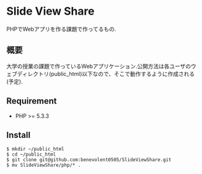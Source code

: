 Slide View Share
===

PHPでWebアプリを作る課題で作ってるもの.

## 概要
大学の授業の課題で作っているWebアプリケーション.公開方法は各ユーザのウェブディレクトリ(public_html)以下なので、そこで動作するように作成される(予定).

## Requirement

* PHP >= 5.3.3

## Install

```
$ mkdir ~/public_html
$ cd ~/public_html
$ git clone git@github.com:benevolent0505/SlideViewShare.git
$ mv SlideViewShare/php/* .
```
